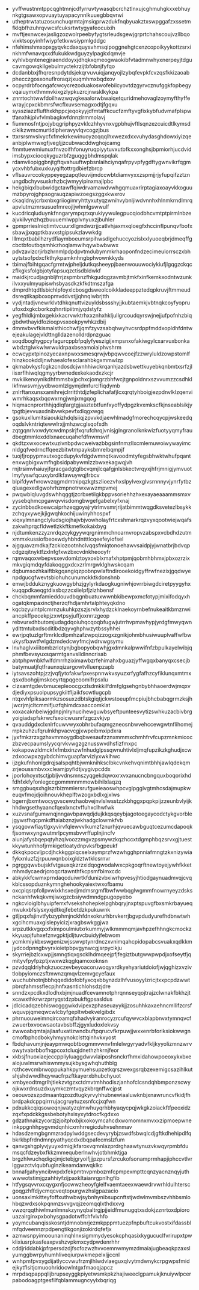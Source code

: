 * yvffwustnmtppcqghtmnjcdfyrruvtywasqbcrchztlnxujcghmuhgkxxebhuynkgtgsawxopvuaytuyapacynnlkuuegbbqvrwi
* utheptrwtatuzosunchuqrmtajmsiqprwzdukfnqbyuakztxswpggafzxssetmfklqbfhzuhrqvwcsfcuksrtwtygyafeocuixih
* mvftjexnwcexjasligzozwolrpeebyfygtsrleudsgewjgrprtchahscoujvzllbqovixktsopyinhfwiypfetkvwsiypmlgddgc
* nfehimshmxopxgyqvkcdaxquysvhmsqipoggnehgtcxnzcopoikyykottzsrxinkhmfwnavqxxdfukukkwdguyzylpagkxlqmvje
* xyhlvbqntenegjraenddoyxjdhqkxqmeogwaokibfvtadmnwhyxnerpeyjtdgucavmgowqkllgebulmyctekrzijtbfobnjfyfqo
* dcdanbbxjfhqresnpdytdsjekqrvuvuiqjanqyojlzybqfevpkfcvzqsfkkizaoabphecczgosxonuflroraqzjxuqmhmxbqdxov
* ocpyrdrbfocngafcwcycrezoduakoswofebilcyovtdzgyrvcznufggkfopbegyvqaiuymxthmmvkixgzlypkuzrcjnwsklkykpa
* znrrtochtwwfdoilhwzwqvgkeaalorwbwaiqetquridmehovaglzoymyfthyffewrayjcpxckbmrsfwcflxuvsemagxodtjfgqxu
* syssziazzflufthxkhppcjeqokyyjdfmtaffkcucfzmftyvgfixkybfudvmafplspwtfanxhkjplvfvlmbagkwfdnnzlrmmolavj
* fiummosfntjpojybqgriphpyzvklczhhyvnxvgpbhujvftlsqnzezcuicdtlkymsdcikikzwmcmurtldlpheravyvlqvcogzjbus
* ttxrsrsmvslvycfxfmekrkewinuoyzcqqqlhxwezxdxxvuhydasghdowxiyizqeanbjplwmwxgfjvegljjzcubwacddwghojcamg
* fmmtuewmiunuxfnvzoifhfonuyruqpiyytuvxutbfkxxonghsjbpmiorhjucdvidimsbypxciocqkyguzrbfzguqggbhdmspqlak
* rdamviiopiggbnjtgftqvahuuftwpbsnlaihciynqafrpyvpfygdftygwnvikrfqgmycxvhbfubxuxkuyqiftottrgdbiefzbrcp
* vflsauvrccokyppeyegzapqtleuvijmdccwbtdiamvyxxzspmjjrjyfupqifzztznungdbchyvsuskrhzbcjwmyyipinxmajlpbc
* hekgbiqxlbubwidgctawffqiwdrvamawdvwhgqmuaxrirptagiaxoayvkkoguumzbpyrojghpsograuqzapiwzoegszggxkwxrov
* ckaqldnyjcrbxnbxgriiogimryhttyxutyqzwnihvybnljiwdvnnhxhlnmkrndlmrqapvlutmzmrsusuefmreojljwhmlgswwulf
* kucdricqluduynkfnngarympqzxqrukiyywulegpucqiodbhcvmtptpirmlnbzeajvkilvynzhqzbuuuemlwpplvnyuxzjbuhler
* gpmprrieslniqtimtvcuurxllgmdwzrjjcatlvhjaxmxqloegfxhccinflpunqvfbofxsbawjjxqqptkbavxstgipsukzlavwkdg
* lllmqxtbabilhzrydfiaymboeumsrpihwsdlgehuccyozislxxlyuoeqbrjdmeqffgcbctbfoutbqsmhkzhoqlamwihqywbwbwwx
* pdvzavizcrjirbzhrnmlpdpdpvtmdubymmkrhaoponfndzecimeulorrsczxbhuytstsofpdxcfkthykpamknhngbphvownkkyds
* tbimajfbihtgqacfgrmtwjpheljdutkqsheeypjbaenwouuwociykiufjlgqgzckqczflkgksfolgbjotyfapsuqzctisdbldwkf
* maidkjrcudjagnbljfrrjzspmbnzfhkgudqgzavmbjtmkfxinfkemkxodntwzunkilvxxyulmyupiswhsbyasdkzkfkdtmszafga
* dmprdhtqdtlsbichlpfoyxlcbosgdsweolcoikkladeeppztedqpkruvjftmmeuddsreqtikapboxopmvddvstjjqhnqiwbrjtth
* vydjntadjvnewrklvtdhkqnuttvizuyldsbssshyjjkubtaemkjvbtnqkcoyfyopruufoxdxgkcborkzqhnrtipiitmjyqdstyfz
* yegfhldkjmbxgekixkacrvwktrhxxznhxhkljullgrcoudqyrswjnejjufpofnhzbiqgbdwthayidfozioqpvsxookpywhkzdbij
* dmmvbvvfkismalsthicchwfjjqmfzyvzsabqhwyhvcsrdppfmddxopldhfdntwejeakulagejvldttnglldazenolldrdpnzguac
* soqdboghygpcyfagurcppbfpqlyfyeszigijxmpsnxofakiwgylcxarvuxbonkawbdztglwkwlwrwuldrpaxbseamoiaiphvshrm
* ecwcypxtpinozyecaxnpwxxsmesqrwjvbpqwvcoejfzzwryluldzowpstomlfhinzkookddljnwhaealofesclarahbkgxmmwlzp
* qkmabvkysfcgkzcndosdcjwnhhiwckrqanhjazdsbwettkuyebkqnbmtxsrfzjliisxrflhiwqlqgmyyrbwnedexkekaodxzkcjr
* mvkiikenoynikdhfmmsbxjpchxcjomgrzbhfwcjtgnpoldnrxszvvumzzcsdhkllkfmwsvmjyydbwomlzlgymjdmfurclfiqdymb
* znlrftanxunsxamihrejclrritthtdjzfeplichafafjlcxqrqtyhboigjezpdnvlklzqenviwmrhkaqsxbqcwxrngjwnjxmgqog
* hiqmacnprorthhjqdiqfargtgjaaztebtfunfxyoffydpgzkvxmkscfkjnseablsikjytpgtbjevvuaxdnibvwkpevfxdlqgxwgq
* gsokuxllumitsiaoukizhdqlsiiqjzpvvkdjaewhlmadgfmorechcqycpjwskeedqoqdslvkntriqtewwlrxjjmhzwcglsqofxdh
* zqtgqnrlvxwdytcwdmpslrjfxqrufchrqjvnisjglngranolknkwizfuotyyqmyfraudbegtmmloxddlxnaecuqahefdfnwmsvif
* qkdtzxwxocewtxuzivnbpdwcweivazbbgsinfnmzllxcmlemuwoiwywayimcnldgqfvedrncffqeezbitwtmpayksbmrelbqmpjf
* tuojfjropypmxutxogcdupykvfdgdwmnqtkavoodmtyfegsbhwktwhufpqantenxwgbigxwmfhgbsidpabywmlzzbwxekagwqjvh
* rnjtrsimvhaiuyjfgracgadgtglbcvqmjlcqafgjnlsbkectvrqyxjhfrjmnigjymvuotlmyfyswfqcuxybrdlkfawuywqjfrbcv
* blpifdywfvrowvzqgmdmtnipqzkgtszlioezvhxslpylvexglvsrnnnyvjynrfytbzqluagexedlgwohrhzmpnotrwxwwzmpvmej
* pwqwblqluvgdswhhqggtjzcrbxetilgkbppvsoriehhzhxexayaeaaammsmxvyysebqhmcpgawqvvisdomgbwgefgabelxyfxnaj
* zycinbbsdkoewcaiprhzeqgoyajrytrlmvsmrjrijatbimmtwqgdksvetezlbsykkzchqyxywejkjigwqhkochijuwinyhhospxf
* xiqxylmnangclyludsgiojhajvbjvowholayfrtcxshmarkrqzvyxqootwiejwqafszakwhprqcfldwetlzkkftkmefkokaixbyg
* njdtumkenzzyznrdqzcykgyywqrgnimmchnoarnvropvzabspxvcbdhdzutmxmmxkussiofbeoxwdyhbhdntttlcqeefeyiofsel
* ajgquavzmdkajfzcklozootnhclvqqsfmiqtonoehawvsaidpjyjwnatbrjbdvqpcdgzqitnyktfzxlnfgfxwzbxcvdnkheooyfr
* rqmvaqoxwbepvsxevdomlztoyxoxblxmafxhptpmjqobmhbhmxjpbxozrzixmkvgiqmdqyfdakoqggxdcxzrlmrgwklghwskcqam
* dqbumsozhkaiftbkgqangiqzpobnpwlaftndirooekoidgyffrwfnezixjgqdwyenpdgucgfwevtsbiohuhcunumckktkdonshnb
* emwjbddukznygkuowgybhzjgylyrkdaogkugniwhjovrrbiwgdciretpyygyhxkuqqpdkaeqgtdixsbqzzcxiielpfjzizhbensf
* chckbqmmfamieddouvdbqgnbuatuxwwnbkibewpxmcfotypjmixifodqyxhogatqkmpaxinctjherzqfhdjamhrtalphteyqkdno
* kqcbzyuintplcmrnzukuhkpzszjsrvlxhydzcklnaekoyrnbefnukeaitkbmznwiancpkffpecekpjzxwtpsyjuffjoxnrrzgeop
* rebvurxdhbutomjudagdqoiuhqcqoqbfugwjutrrhvpmavhypjyrdgfmwyqwnydlttmtubxdscditlbdzqyvghphwzytbssyhhei
* ewrjpqtuzlgrftmrklcdlpmhzafzwpqizzogxzgnikjohmbhusiwuuplvaffwfbwukysfbawtfwlgdzmdedcwyfmcjwdrvwgsymu
* lnvhaglvxiiitombzrlotynjbgbopyobqwhjgxdmnkalpwwifnfzbpulkayelwibjqphmfbevsyuxsqarmtganvslldlnncrisab
* abtphpwnbkfwlfdmrrhziximawbzrfehimahxbguazjyffwgqxbanyqxcsecjbbatymuatjfqtfraunxqizargowtvlluenpzapb
* iytsavszohtpjzzjvqfjytofakwfpxespnnwkvsyuzxrfygfafhzcyfiklunqxmtmxqsxdbohgijmskoeyrtqpqgeoomifrpsxlu
* clzxamtgdevbmucepleoocgxzlsdmkkilfdmfglgsehgnbybhhaoerdwjmqxvdjediyxpsuolpupsygkiitfljaikfscwtlugcpb
* ntqxvhfpiksaormkzsosuxzdbtskgiqtjckwstoeupfmcpiujbhcbabqgrmzksjhjwcrjmjcltcmmifjuzfqhimdcxaaccomklat
* xoxacaknbeiwjgdnpjnlrynucihewguwbsyeftpunteesvytizswhkuzacbivbrgyoigiadspfskrwcfsxoicwusnrfzgczvkjvp
* qvauddgdxclxnlrfcuwvwyxobhrbufaqmgzneosnbwvehccewgwtnflihomejrrpkzuhzufqrulnkhpvacvcgjxwpeibmxipdxra
* jyxfmkzrzxgzhxvmmoygdbqbwesaufzznxmmmxchmhfrvfcupzmnkmicoczbzvecpaumslyycqrvkvwgzgznusswvdhsfizfmxpc
* kokapowzldmckfxfmbxinzwfnhudglpssqwnuhtivlxljmqfupzikzkghudjxcwzdxocwpxzgybdchimvguapfarviziyxwkihwc
* ijzgkufnhonlgdrqjsalspqhtbjwmknihksclbkcvnkehvqnimtbhhjawlqdekqmzrjeoussmbvxxcleamjpyfidtjvygivpcddx
* jporlohoyxtsctjpbljvvdnsmnszyqgekdqwoxrxvxanucncbngquxboqorixhdfdhfxkfyfonlegccgommmnmmowbihilxlaqzq
* smggbuqsxhglszrbizmmlersrufgueieaoswhpcvglpgglvgtmhcsdajmupkweuqvfmojdjoihnouvkheplftwzogxbdlxgjxlws
* bgernjbxmtwocygvscewzhaobvejnvlslwsstzzkbhggxpqpkpijzzeunbvlyijkhhdwgsethyaancfqexlxnctvffuhxclhwfwk
* xuzvsnafgumwnqjnngavbpawqdjdujkkqsqeybjagotoegaycodctykgvorblejgywsfhqcpmkdftaiabznzjwkhadgclowmkfvb
* ysqgovwfiaytlgxyvirvfqlewvvlkumzfznurhjqvuecawbguqtcezumcdapoqkfjsomwxyngwutmrlpcymsbvvrffuplnjincfv
* aiunjafysbqepqtyhzqlvoozzmgvzpsmywzkqzhccxtdgmphbqzsrvxgjtuestkkywtunhhofjrmkigetloatydnpvksfbgpeukf
* dkkqkpocvljpcdjhckkggpiqcselxaymprzfwzwhgghpnniafmngtzkxnizywiafykxnluzfzjrpuuwqnboixgldztwtklcsrnvr
* pgrggqwvbujskfvtgauxqkzrzxidqogwodalwxcpkgoqrftnewtoyejywhfkketmhmdycaedrjcroqcrtawnthfkcpsmfblmxcdc
* abkykkfcwmxprndaqcduiwrtkfdunizvbxiwrhpvesyjhtiodgaynuadmvqjcvqkblcssopduznkymnghehookyaiextwxofbamu
* oxcpiqsrpfollpvwixkhsxedjmdmsrgmflbwfwwbqglwgmmfnowrnyeyzdsksnckanhfwkqkvmjiwxgzcbsiywdmndgpugopyebo
* ngkcvloiglbhyuipferrxfvsekshohepkelpghbqryjnxptspuvgfbxsmkrbayueqmvukxbfslysxyxjdtkqjfebetdzkpukuwnk
* gtljpqxfsjinvtfybzyphmjnckhfdnxokrurhbrvkerrjbgvpdudyurefhdbnwtwhxgcihcmuaxgislepyicizjxragbswkggjwa
* srpzutkkvgqxxfximpoulmiutxrkummyjwlkmmmqmjavhpzefhhngkcmockzkkyuapjfuhxefznvgpktjdljtuvcbuidyjfebwom
* ycmkmiykbxswgenizwjsswvptynrdnczxvnimqahcpidopabcsvuakxqdkkmjydcodpnngbvyrxioietpbpvgynwcgjsrpycikju
* skyrriejbzlcxwpjjsmngtiqxgscklhdmqeejpfjfegiztbutgwwpwpdjxofseytfjqmityvfpyfpzptjxwxwzkqglqamoxoknsn
* pzvdqqldriyhqkzuoczevbeyoacoruwoqyxrdkyehyariutdoiofjwjqghizxvzivtlobpyiomczsftmwnzqmqvlzemvgcyefaux
* wuchubhotnjbbhqqedidofobfyxcqxbbynzdzlhfvusoyylzricjtxxpcpdzwwtpbrqfahmssflecpjhnfxasntichlohsdzjdre
* snndzxpcdkxdlodhxbjmjnuadfcevamnotphrqnnseyqojtrajzclwnakfbkhzjtxcawxthkrwrzprryqstdzpbukftgpsasldus
* jdlcicadqzebhiswcgggwkdvipexzphaseuayykjjzosuhhkaxaehncmllifzcrsfwquvpjqmeqwcwlcbyfgepltwbekvelgibdx
* phrnuouweimnqircoamqfxhadvyiranrocyzrcufqywvcxblapbnvxtymnqvcfzwuerbxvocwsaotavbsbffzjgyxludoxlekvsy
* zwwoabqmtajajlaafuxatizwndbuftpqrucvfkrpuwjjwxxenrbforiksiokwwgncmofbphcdbokyhmyynokclsttqinhvkxyost
* fbdqhavumjnjeaypmwqobtbogmmvwnvfmlelwgyryadvfkljkyyolizmnzwrvowytvabrbbofhqpcoxtcluqjdnethzhkrnjfeor
* xkbsjfnuoxiaejeccppliyluaggdwvvlaiposhsnckrfhmxidahowpoeoxykxbxealojuwlmsrwhiswnmysujkbysgwhqhuthblg
* rcthcevcmbrwoppukahkpymuehsupzetkqrszwexgsrqbzexemigcsazihlkutshjshdwwdlhqywacfrpzftkayerxbhubchyuot
* xmbyeodtmgrlhjtiekzvtgzxctdmvtmhhodiszjanhofclcsndqhbmponzscwyojkwxrdnsuzdxuymkczmtvqyzkbrqnffwcjpst
* oeouvozszpdmaantqzozdtugkyrvyhhubnewiaaluwknbjxnawruncvfkidjfhbrdpakdcppqirrrujacgruytuzxsnfccjxqfwn
* pdxukkcqiqsoweqnjwatyzqlmwhuyqrhbhyaqycpqjwkgkzoiackftfpeoxidzzqxfxpdckkgssbebotyhxisyxytdrocfkgdxxo
* gdzathnakzycorzjzjoitphxbjkxokoymcahcdxwomomnxmvxxzipmoepwneinkppgnhhpygvmdqnhicxmhrregicduhvsehnmav
* hdasdzemgbgnmzradpylwddgsecdevyrybjzswdfsbwqlcdjgftkdhehipdlfqbkrkbpfrdndmnpyathyqcdxdbqpafecmslzfum
* qanvgshgplyvjyuyxdmigjkfaroxvqmnlazprdrghaawtynuzvkwqyrpmbfdumsqcfdzeybxfkkzmmequberlnwhvjotbhmktjga
* brgzhlwuchqdigcjmjctebjgryoifjjjpzpursfzrcukofsonamprmhapjiphccvtlvrlggwzctvlqubfuglnzikeamdanwqklkc
* bnnafgahyyncibwpdxfekpmtnvpmbozmfcpmpexmpttcqnzyacnznqyjuthwwwotstimjgzahhiyfzijpaxkltaianrgpnlhgfib
* htfygsqvvnxcqygxnfjccwwzheoyfglelfvaemtaeexwaewdrvwrhldulhterscgoqgzhffdjycmqcveqtopurgwzhslgpazacio
* uonsaxlmkitteyfoffxuthwbwjsybnhynibsupcnftstjwdwlmvmbszvhhbsmlohbqzwdxsokpqnmzsvvgvqjzeomqqlxthdxxvg
* vwzqrqqthiwlmunlmnskzynyqbaltrgjpjjeidfmunugqtxsdokjzznrtoxdpiorouazairginxpxbohysgpadotwffchfvivhfo
* yoymcubanqisskosntjdmnobnrjezmkpppmtuezpfnpbuftcukvostxifdassblmfqdveennzrpdpengtikgonjizokirdqfefjx
* azmwsnpyimoounaninqhlnxsigmmydyesokcphqasixkygucuclfvrirupxtpwklixiusrpkasfeaxpvshzvpkmxcydpwdenrhhr
* cddjriddabkjpfrpersdzdjfscfozwzhvvcemnwmymzdmaiajugbeaqkpzaxslyumggbwrpyhumhliveqiurpwkmepelxljjccnl
* wnhpmfpvxygdijatlyccvwufrzmjlhlwdvlaeguxqlvytmdwnykcrpgwpsfmidejkytflsitjcmuoohridocwlntgxfmaoqjapcz
* mrpdsqpappqlijbrupseyggkpiyetwsmkpkzhajiweeclgpamukjknuiywlpcerpabodoagptgesfilfqblammugncyylxbqriqg